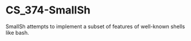 # CS_374-SmallSh
SmallSh attempts to implement a subset of features of well-known shells like bash.
